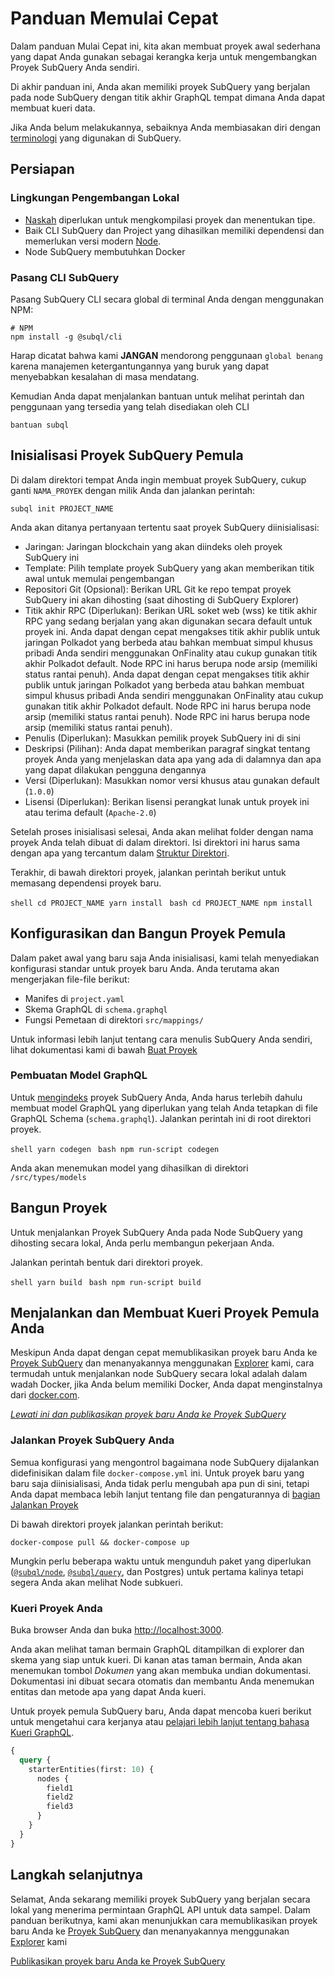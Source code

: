 # Panduan Memulai Cepat

Dalam panduan Mulai Cepat ini, kita akan membuat proyek awal sederhana yang dapat Anda gunakan sebagai kerangka kerja untuk mengembangkan Proyek SubQuery Anda sendiri.

Di akhir panduan ini, Anda akan memiliki proyek SubQuery yang berjalan pada node SubQuery dengan titik akhir GraphQL tempat dimana Anda dapat membuat kueri data.

Jika Anda belum melakukannya, sebaiknya Anda membiasakan diri dengan [terminologi](../#terminology) yang digunakan di SubQuery.

## Persiapan

### Lingkungan Pengembangan Lokal

- [Naskah](https://www.typescriptlang.org/) diperlukan untuk mengkompilasi proyek dan menentukan tipe.
- Baik CLI SubQuery dan Project yang dihasilkan memiliki dependensi dan memerlukan versi modern [Node](https://nodejs.org/en/).
- Node SubQuery membutuhkan Docker

### Pasang CLI SubQuery

Pasang SubQuery CLI secara global di terminal Anda dengan menggunakan NPM:

```shell
# NPM
npm install -g @subql/cli
```

Harap dicatat bahwa kami **JANGAN** mendorong penggunaan `global benang` karena manajemen ketergantungannya yang buruk yang dapat menyebabkan kesalahan di masa mendatang.

Kemudian Anda dapat menjalankan bantuan untuk melihat perintah dan penggunaan yang tersedia yang telah disediakan oleh CLI

```shell
bantuan subql
```

## Inisialisasi Proyek SubQuery Pemula

Di dalam direktori tempat Anda ingin membuat proyek SubQuery, cukup ganti `NAMA_PROYEK` dengan milik Anda dan jalankan perintah:

```shell
subql init PROJECT_NAME
```

Anda akan ditanya pertanyaan tertentu saat proyek SubQuery diinisialisasi:

- Jaringan: Jaringan blockchain yang akan diindeks oleh proyek SubQuery ini
- Template: Pilih template proyek SubQuery yang akan memberikan titik awal untuk memulai pengembangan
- Repositori Git (Opsional): Berikan URL Git ke repo tempat proyek SubQuery ini akan dihosting (saat dihosting di SubQuery Explorer)
- Titik akhir RPC (Diperlukan): Berikan URL soket web (wss) ke titik akhir RPC yang sedang berjalan yang akan digunakan secara default untuk proyek ini. Anda dapat dengan cepat mengakses titik akhir publik untuk jaringan Polkadot yang berbeda atau bahkan membuat simpul khusus pribadi Anda sendiri menggunakan OnFinality atau cukup gunakan titik akhir Polkadot default. Node RPC ini harus berupa node arsip (memiliki status rantai penuh). Anda dapat dengan cepat mengakses titik akhir publik untuk jaringan Polkadot yang berbeda atau bahkan membuat simpul khusus pribadi Anda sendiri menggunakan OnFinality atau cukup gunakan titik akhir Polkadot default. Node RPC ini harus berupa node arsip (memiliki status rantai penuh). Node RPC ini harus berupa node arsip (memiliki status rantai penuh).
- Penulis (Diperlukan): Masukkan pemilik proyek SubQuery ini di sini
- Deskripsi (Pilihan): Anda dapat memberikan paragraf singkat tentang proyek Anda yang menjelaskan data apa yang ada di dalamnya dan apa yang dapat dilakukan pengguna dengannya
- Versi (Diperlukan): Masukkan nomor versi khusus atau gunakan default (`1.0.0`)
- Lisensi (Diperlukan): Berikan lisensi perangkat lunak untuk proyek ini atau terima default (`Apache-2.0`)

Setelah proses inisialisasi selesai, Anda akan melihat folder dengan nama proyek Anda telah dibuat di dalam direktori. Isi direktori ini harus sama dengan apa yang tercantum dalam [Struktur Direktori](../create/introduction.md#directory-structure).

Terakhir, di bawah direktori proyek, jalankan perintah berikut untuk memasang dependensi proyek baru.

<CodeGroup> <CodeGroupItem title="YARN" active> `shell cd PROJECT_NAME yarn install ` </CodeGroupItem>
<CodeGroupItem title="NPM"> `bash cd PROJECT_NAME npm install ` </CodeGroupItem> </CodeGroup>

## Konfigurasikan dan Bangun Proyek Pemula

Dalam paket awal yang baru saja Anda inisialisasi, kami telah menyediakan konfigurasi standar untuk proyek baru Anda. Anda terutama akan mengerjakan file-file berikut:

- Manifes di `project.yaml`
- Skema GraphQL di `schema.graphql`
- Fungsi Pemetaan di direktori `src/mappings/`

Untuk informasi lebih lanjut tentang cara menulis SubQuery Anda sendiri, lihat dokumentasi kami di bawah [Buat Proyek](../create/introduction.md)

### Pembuatan Model GraphQL

Untuk [mengindeks](../run_publish/run.md) proyek SubQuery Anda, Anda harus terlebih dahulu membuat model GraphQL yang diperlukan yang telah Anda tetapkan di file GraphQL Schema (`schema.graphql`). Jalankan perintah ini di root direktori proyek.

<CodeGroup> <CodeGroupItem title="YARN" active> `shell yarn codegen ` </CodeGroupItem>
<CodeGroupItem title="NPM"> `bash npm run-script codegen ` </CodeGroupItem> </CodeGroup>

Anda akan menemukan model yang dihasilkan di direktori `/src/types/models`

## Bangun Proyek

Untuk menjalankan Proyek SubQuery Anda pada Node SubQuery yang dihosting secara lokal, Anda perlu membangun pekerjaan Anda.

Jalankan perintah bentuk dari direktori proyek.

<CodeGroup> <CodeGroupItem title="YARN" active> `shell yarn build ` </CodeGroupItem>
<CodeGroupItem title="NPM"> `bash npm run-script build ` </CodeGroupItem> </CodeGroup>

## Menjalankan dan Membuat Kueri Proyek Pemula Anda

Meskipun Anda dapat dengan cepat memublikasikan proyek baru Anda ke [Proyek SubQuery](https://project.subquery.network) dan menanyakannya menggunakan [Explorer](https://explorer.subquery.network) kami, cara termudah untuk menjalankan node SubQuery secara lokal adalah dalam wadah Docker, jika Anda belum memiliki Docker, Anda dapat menginstalnya dari [docker.com](https://docs.docker.com/get-docker/).

[_Lewati ini dan publikasikan proyek baru Anda ke Proyek SubQuery_](../run_publish/publish.md)

### Jalankan Proyek SubQuery Anda

Semua konfigurasi yang mengontrol bagaimana node SubQuery dijalankan didefinisikan dalam file `docker-compose.yml` ini. Untuk proyek baru yang baru saja diinisialisasi, Anda tidak perlu mengubah apa pun di sini, tetapi Anda dapat membaca lebih lanjut tentang file dan pengaturannya di [bagian Jalankan Proyek](../run_publish/run.md)

Di bawah direktori proyek jalankan perintah berikut:

```shell
docker-compose pull && docker-compose up
```

Mungkin perlu beberapa waktu untuk mengunduh paket yang diperlukan ([`@subql/node`](https://www.npmjs.com/package/@subql/node), [`@subql/query`](https://www.npmjs.com/package/@subql/query), dan Postgres) untuk pertama kalinya tetapi segera Anda akan melihat Node subkueri.

### Kueri Proyek Anda

Buka browser Anda dan buka [http://localhost:3000](http://localhost:3000).

Anda akan melihat taman bermain GraphQL ditampilkan di explorer dan skema yang siap untuk kueri. Di kanan atas taman bermain, Anda akan menemukan tombol _Dokumen_ yang akan membuka undian dokumentasi. Dokumentasi ini dibuat secara otomatis dan membantu Anda menemukan entitas dan metode apa yang dapat Anda kueri.

Untuk proyek pemula SubQuery baru, Anda dapat mencoba kueri berikut untuk mengetahui cara kerjanya atau [pelajari lebih lanjut tentang bahasa Kueri GraphQL](../run_publish/graphql.md).

```graphql
{
  query {
    starterEntities(first: 10) {
      nodes {
        field1
        field2
        field3
      }
    }
  }
}
```

## Langkah selanjutnya

Selamat, Anda sekarang memiliki proyek SubQuery yang berjalan secara lokal yang menerima permintaan GraphQL API untuk data sampel. Dalam panduan berikutnya, kami akan menunjukkan cara memublikasikan proyek baru Anda ke [Proyek SubQuery](https://project.subquery.network) dan menanyakannya menggunakan [Explorer](https://explorer.subquery.network) kami

[Publikasikan proyek baru Anda ke Proyek SubQuery](../run_publish/publish.md)
